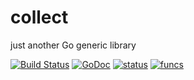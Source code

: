 collect
=======

just another Go generic library

[![Build Status](https://travis-ci.org/kenpusney/collect.png?branch=master)](https://travis-ci.org/kenpusney/collect)
[![GoDoc](https://godoc.org/github.com/kenpusney/collect?status.png)](https://godoc.org/github.com/kenpusney/collect)
[![status](https://sourcegraph.com/api/repos/github.com/kenpusney/collect/badges/status.png)](https://sourcegraph.com/github.com/kenpusney/collect)
[![funcs](https://sourcegraph.com/api/repos/github.com/kenpusney/collect/badges/funcs.png)](https://sourcegraph.com/github.com/kenpusney/collect)
